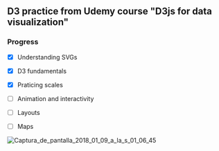 ## D3 practice from Udemy course "D3js for data visualization" 

### Progress

* [x] Understanding SVGs

- [x] D3 fundamentals 

* [x] Praticing scales 

- [ ] Animation and interactivity 

* [ ] Layouts

- [ ] Maps

<img src="https://image.ibb.co/n0yu2R/Captura_de_pantalla_2018_01_09_a_la_s_01_06_45.png" alt="Captura_de_pantalla_2018_01_09_a_la_s_01_06_45" border="0">
